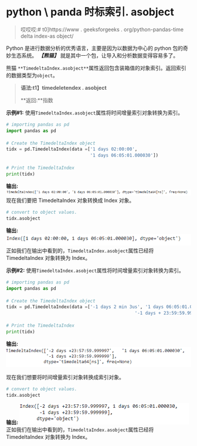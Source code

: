 # python \ panda 时标索引. asobject

> 哎哎哎:# t0]https://www . geeksforgeeks . org/python-pandas-time delta index-as object/

Python 是进行数据分析的优秀语言，主要是因为以数据为中心的 python 包的奇妙生态系统。 ***【熊猫】*** 就是其中一个包，让导入和分析数据变得容易多了。

熊猫 `**TimedeltaIndex.asobject**`属性返回包含装箱值的对象索引。返回索引的数据类型为`object`。

> **语法:t1】timedeletendex . asobject**
> 
> **返回:**指数

**示例#1:** 使用`TimedeltaIndex.asobject`属性将时间增量索引对象转换为索引。

```py
# importing pandas as pd
import pandas as pd

# Create the TimedeltaIndex object
tidx = pd.TimedeltaIndex(data =['1 days 02:00:00', 
                                '1 days 06:05:01.000030'])

# Print the TimedeltaIndex
print(tidx)
```

**输出:**
![](img/866c50f3d2f4d26644ad715e5c073707.png)
现在我们要把 TimedeltaIndex 对象转换成 Index 对象。

```py
# convert to object values.
tidx.asobject
```

**输出:**
![](img/3e31e26e0a4a3be3ee143e96cd931b51.png)
正如我们在输出中看到的，`TimedeltaIndex.asobject`属性已经将 TimedeltaIndex 对象转换为 Index。

**示例#2:** 使用`TimedeltaIndex.asobject`属性将时间增量索引对象转换为索引。

```py
# importing pandas as pd
import pandas as pd

# Create the TimedeltaIndex object
tidx = pd.TimedeltaIndex(data =['-1 days 2 min 3us', '1 days 06:05:01.000030',
                                                 '-1 days + 23:59:59.999999'])

# Print the TimedeltaIndex
print(tidx)
```

**输出:**
![](img/07d58c1ad2c4b81e463b6c8356fcfa43.png)

现在我们想要将时间增量索引对象转换成索引对象。

```py
# convert to object values.
tidx.asobject
```

**输出:**
![](img/046b87d5eefdf999ae08a382308984be.png)
正如我们在输出中看到的，`TimedeltaIndex.asobject`属性已经将 TimedeltaIndex 对象转换为 Index。